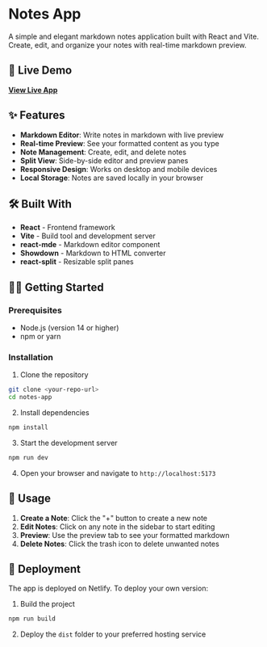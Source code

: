 # Notes App

A simple and elegant markdown notes application built with React and Vite. Create, edit, and organize your notes with real-time markdown preview.

## 🚀 Live Demo

**[View Live App](https://clever-naiad-0445e3.netlify.app/)**

## ✨ Features

- **Markdown Editor**: Write notes in markdown with live preview
- **Real-time Preview**: See your formatted content as you type
- **Note Management**: Create, edit, and delete notes
- **Split View**: Side-by-side editor and preview panes
- **Responsive Design**: Works on desktop and mobile devices
- **Local Storage**: Notes are saved locally in your browser

## 🛠️ Built With

- **React** - Frontend framework
- **Vite** - Build tool and development server
- **react-mde** - Markdown editor component
- **Showdown** - Markdown to HTML converter
- **react-split** - Resizable split panes

## 🏃‍♂️ Getting Started

### Prerequisites

- Node.js (version 14 or higher)
- npm or yarn

### Installation

1. Clone the repository
```bash
git clone <your-repo-url>
cd notes-app
```

2. Install dependencies
```bash
npm install
```

3. Start the development server
```bash
npm run dev
```

4. Open your browser and navigate to `http://localhost:5173`

## 📝 Usage

1. **Create a Note**: Click the "+" button to create a new note
2. **Edit Notes**: Click on any note in the sidebar to start editing
3. **Preview**: Use the preview tab to see your formatted markdown
4. **Delete Notes**: Click the trash icon to delete unwanted notes

## 🚀 Deployment

The app is deployed on Netlify. To deploy your own version:

1. Build the project
```bash
npm run build
```

2. Deploy the `dist` folder to your preferred hosting service

